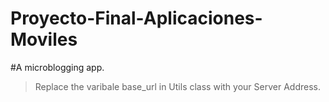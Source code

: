 Proyecto-Final-Aplicaciones-Moviles
===================================

#A microblogging app.

>Replace the varibale base_url in Utils class with your Server Address.
